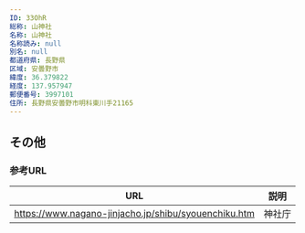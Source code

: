 ```yaml
---
ID: 33OhR
総称: 山神社
名称: 山神社
名称読み: null
別名: null
都道府県: 長野県
区域: 安曇野市
緯度: 36.379822
経度: 137.957947
郵便番号: 3997101
住所: 長野県安曇野市明科東川手21165
---
```


## その他

### 参考URL

| URL                                                  | 説明   |
| ---------------------------------------------------- | ------ |
| https://www.nagano-jinjacho.jp/shibu/syouenchiku.htm | 神社庁 |
